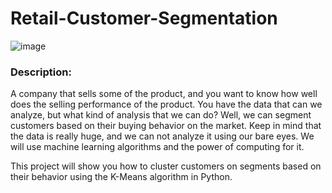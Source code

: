 # Retail-Customer-Segmentation
![image](https://github.com/user-attachments/assets/c4df6d3b-25f7-4858-a63f-51407cf43458)

### Description:
A company that sells some of the product, and you want to know how well does the selling performance of the product. You have the data that can we analyze, but what kind of analysis that we can do? Well, we can segment customers based on their buying behavior on the market.
Keep in mind that the data is really huge, and we can not analyze it using our bare eyes. We will use machine learning algorithms and the power of computing for it.

This project will show you how to cluster customers on segments based on their behavior using the K-Means algorithm in Python.

